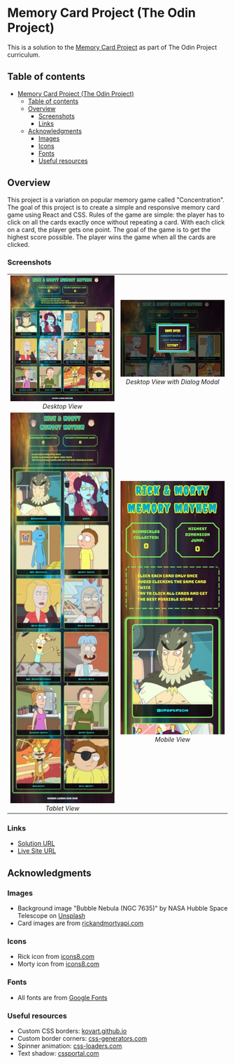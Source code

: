 # Memory Card Project (The Odin Project)

This is a solution to the [Memory Card Project](https://www.theodinproject.com/lessons/node-path-react-new-memory-card) as part of The Odin Project curriculum. 



## Table of contents

- [Memory Card Project (The Odin Project)](#memory-card-project-the-odin-project)
  - [Table of contents](#table-of-contents)
  - [Overview](#overview)
    - [Screenshots](#screenshots)
    - [Links](#links)
  - [Acknowledgments](#acknowledgments)
    - [Images](#images)
    - [Icons](#icons)
    - [Fonts](#fonts)
    - [Useful resources](#useful-resources)



## Overview

This project is a variation on popular memory game called "Concentration". The goal of this project is to create a simple and responsive memory card game using React and CSS. Rules of the game are simple: the player has to click on all the cards exactly once without repeating a card. With each click on a card, the player gets one point. The goal of the game is to get the highest score possible. The player wins the game when all the cards are clicked. 



### Screenshots

<table>
  <tr>
    <td align="center">
      <img src="./src/assets/images/screenshots/screenshot-desktop.jpeg" alt="Desktop view" width="400">
      <br>
      <em>Desktop View</em>
    </td>
    <td align="center">
      <img src="./src/assets/images/screenshots/screenshot-desktop-modal.jpeg" alt="Desktop view with dialog modal" width="400">
      <br>
      <em>Desktop View with Dialog Modal</em>
    </td>
  </tr>
  <tr>
    <td align="center">
      <img src="./src/assets/images/screenshots/screenshot-tablet.jpeg" alt="Tablet view" width="400">
      <br>
      <em>Tablet View</em>
    </td>
    <td align="center">
      <img src="./src/assets/images/screenshots/screenshot-mobile.jpeg" alt="Mobile view" width="400">
      <br>
      <em>Mobile View</em>
    </td>
  </tr>
</table>



### Links

- [Solution URL](https://github.com/py-code314/memory-card)
- [Live Site URL](https://chicken-run-memory-card.netlify.app/)


## Acknowledgments

### Images

- Background image "Bubble Nebula (NGC 7635)" by NASA Hubble Space Telescope on [Unsplash](https://unsplash.com/photos/a-large-blue-bubble-in-the-middle-of-a-space-filled-with-stars-k20fpgVfoPE)
- Card images are from [rickandmortyapi.com](https://rickandmortyapi.com/)


### Icons

- Rick icon from [icons8.com](https://icons8.com/icon/udMvpkRHbzzS/rick-sanchez)
- Morty icon from [icons8.com](https://icons8.com/icon/hAPVXSp7TpSM/morty-smith)


### Fonts

- All fonts are from [Google Fonts](https://fonts.google.com/)


### Useful resources

- Custom CSS borders: [kovart.github.io](https://kovart.github.io/dashed-border-generator/)
- Custom border corners: [css-generators.com](https://css-generators.com/custom-corners/)
- Spinner animation: [css-loaders.com](https://css-loaders.com/spinner/)
- Text shadow: [cssportal.com](https://www.cssportal.com/css3-text-shadow-generator/)

